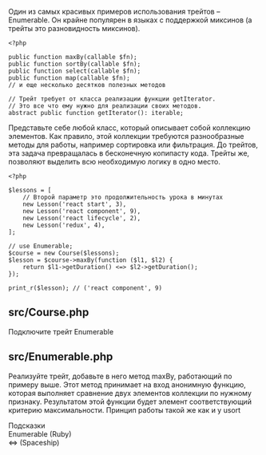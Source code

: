 Один из самых красивых примеров использования трейтов – Enumerable. Он крайне популярен в языках с поддержкой миксинов (а трейты это разновидность миксинов).
```
<?php

public function maxBy(callable $fn);
public function sortBy(callable $fn);
public function select(callable $fn);
public function map(callable $fn);
// и еще несколько десятков полезных методов

// Трейт требует от класса реализации функции getIterator.
// Это все что ему нужно для реализации своих методов.
abstract public function getIterator(): iterable;
```
Представьте себе любой класс, который описывает собой коллекцию элементов. Как правило, этой коллекции требуются разнообразные методы для работы, например сортировка или фильтрация. До трейтов, эта задача превращалась в бесконечную копипасту кода. Трейты же, позволяют выделить всю необходимую логику в одно место.
```
<?php

$lessons = [
    // Второй параметр это продолжительность урока в минутах
    new Lesson('react start', 3),
    new Lesson('react component', 9),
    new Lesson('react lifecycle', 2),
    new Lesson('redux', 4),
];

// use Enumerable;
$course = new Course($lessons);
$lesson = $course->maxBy(function ($l1, $l2) {
    return $l1->getDuration() <=> $l2->getDuration();
});

print_r($lesson); // ('react component', 9)
```
## src/Course.php
Подключите трейт Enumerable

## src/Enumerable.php
Реализуйте трейт, добавьте в него метод maxBy, работающий по примеру выше. Этот метод принимает на вход анонимную функцию, которая выполняет сравнение двух элементов коллекции по нужному признаку. Результатом этой функции будет элемент соответствующий критерию максимальности. Принцип работы такой же как и у usort
  
Подсказки  
Enumerable (Ruby)  
<=> (Spaceship)  
